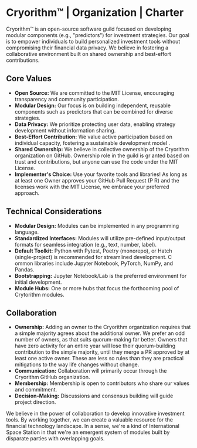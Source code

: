 # Cryorithm™ | Organization | Charter

Cryorithm™ is an open-source software guild focused on developing modular components (e.g., "predictors") for investment strategies. Our goal is to empower individuals to build personalized investment tools without compromising their financial data privacy. We believe in fostering a collaborative environment built on shared ownership and best-effort contributions.

## Core Values

- **Open Source:** We are committed to the MIT License, encouraging transparency and community participation.
- **Modular Design:** Our focus is on building independent, reusable components such as predictors that can be combined for diverse strategies.
- **Data Privacy:** We prioritize protecting user data, enabling strategy development without information sharing.
- **Best-Effort Contribution:** We value active participation based on individual capacity, fostering a sustainable development model
.
- **Shared Ownership:** We believe in collective ownership of the Cryorithm organization on GitHub. Ownership role in the guild is gr
anted based on trust and contributions, but anyone can use the code under the MIT License.
- **Implementer's Choice:** Use your favorite tools and libraries! As long as at least one Owner approves your GitHub Pull Request (P
R) and the licenses work with the MIT License, we embrace your preferred approach.

## Technical Considerations

- **Modular Design:** Modules can be implemented in any programming language.
- **Standardized Interfaces:** Modules will utilize pre-defined input/output formats for seamless integration (e.g., text, number, label).
- **Default Toolkit:** Python with Pytest, Poetry (monorepo), or Hatch (single-project) is recommended for streamlined development. C
ommon libraries include Jupyter Notebook, PyTorch, NumPy, and Pandas.
- **Bootstrapping:** Jupyter Notebook/Lab is the preferred environment for initial development.
- **Module Hubs:** One or more hubs that focus the forthcoming pool of Crytorithm modules.

## Collaboration

- **Ownership:** Adding an owner to the Cryorithm organization requires that a simple majority agrees about the additional owner. We prefer an odd number of owners, as that suits quorum-making far better. Owners that have zero activity for an entire year will lose their quorum-building contribution to the simple majority, until they merge a PR approved by at least one active owner. These are less so rules than they are practical mitigations to the way life changes without change.
- **Communication:** Collaboration will primarily occur through the Cryorithm GitHub organization.
- **Membership:** Membership is open to contributors who share our values and commitment.
- **Decision-Making:** Discussions and consensus building will guide project direction.

We believe in the power of collaboration to develop innovative investment tools. By working together, we can create a valuable resource for the financial technology landscape. In a sense, we're a kind of International Space Station in that we're an emergent system of modules built by disparate parties with overlapping goals.
